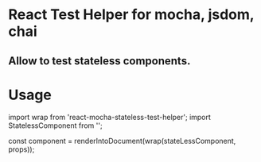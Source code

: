 # React Test Helper for mocha, jsdom, chai
## Allow to test stateless components.

# Usage
  import wrap from 'react-mocha-stateless-test-helper';
  import StatelessComponent from '';

  const component = renderIntoDocument(wrap(stateLessComponent, props));

